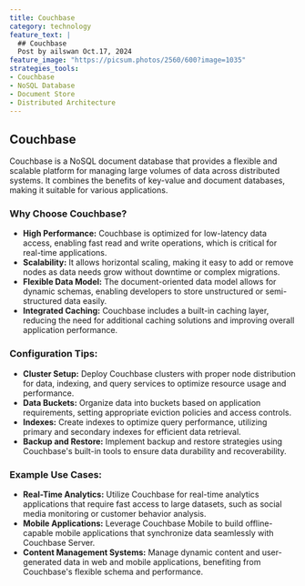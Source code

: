 ```yaml
---
title: Couchbase
category: technology
feature_text: |
  ## Couchbase
  Post by ailswan Oct.17, 2024
feature_image: "https://picsum.photos/2560/600?image=1035"
strategies_tools:
- Couchbase
- NoSQL Database
- Document Store
- Distributed Architecture
---
```

## Couchbase
Couchbase is a NoSQL document database that provides a flexible and scalable platform for managing large volumes of data across distributed systems. It combines the benefits of key-value and document databases, making it suitable for various applications.

### Why Choose Couchbase?
- **High Performance:** Couchbase is optimized for low-latency data access, enabling fast read and write operations, which is critical for real-time applications.
- **Scalability:** It allows horizontal scaling, making it easy to add or remove nodes as data needs grow without downtime or complex migrations.
- **Flexible Data Model:** The document-oriented data model allows for dynamic schemas, enabling developers to store unstructured or semi-structured data easily.
- **Integrated Caching:** Couchbase includes a built-in caching layer, reducing the need for additional caching solutions and improving overall application performance.

### Configuration Tips:
- **Cluster Setup:** Deploy Couchbase clusters with proper node distribution for data, indexing, and query services to optimize resource usage and performance.
- **Data Buckets:** Organize data into buckets based on application requirements, setting appropriate eviction policies and access controls.
- **Indexes:** Create indexes to optimize query performance, utilizing primary and secondary indexes for efficient data retrieval.
- **Backup and Restore:** Implement backup and restore strategies using Couchbase's built-in tools to ensure data durability and recoverability.

### Example Use Cases:
- **Real-Time Analytics:** Utilize Couchbase for real-time analytics applications that require fast access to large datasets, such as social media monitoring or customer behavior analysis.
- **Mobile Applications:** Leverage Couchbase Mobile to build offline-capable mobile applications that synchronize data seamlessly with Couchbase Server.
- **Content Management Systems:** Manage dynamic content and user-generated data in web and mobile applications, benefiting from Couchbase's flexible schema and performance.


